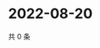 # 2022-08-20

共 0 条

<!-- BEGIN WEIBO -->
<!-- 最后更新时间 Sat Aug 20 2022 03:12:39 GMT+0800 (China Standard Time) -->

<!-- END WEIBO -->
